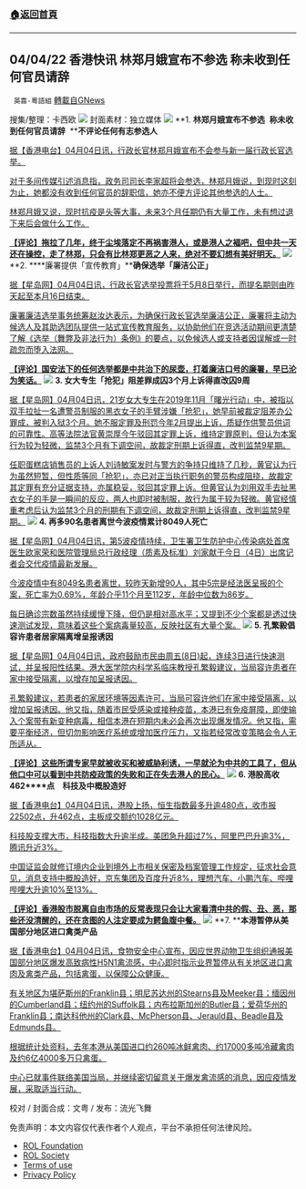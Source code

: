 ###  [:house:返回首頁](https://github.com/ourhimalayas/txt)
---


## 04/04/22 香港快讯 林郑月娥宣布不参选 称未收到任何官员请辞
` 英喜-粵語組` [轉載自GNews](https://gnews.org/zh-hans/2287449/)

搜集/整理：卡西欧
![](https://assets.gnews.org/wp-content/uploads/2022/04/0404-2.jpg)
封面素材：独立媒体
![](https://assets.gnews.org/wp-content/uploads/2022/04/2022-04-04-1.png)
**1. ****林郑月娥宣布不参选****  ****称未收到任何官员请辞****  ****不评论任何有志参选人**

[据【香港电台】04月04日讯，行政长官林郑月娥宣布不会参与新一届行政长官选举。](https://news.rthk.hk/rthk/ch/component/k2/1642381-20220404.htm)

[对于多间传媒引述消息指，政务司司长李家超将会参选，林郑月娥说，到现时这刻为止，她都没有收到任何官员的辞职信，她亦不便方评论其他参选的人士。](https://news.rthk.hk/rthk/ch/component/k2/1642381-20220404.htm)

[林郑月娥又说，现时抗疫是头等大事，未来3个月任期仍有大量工作，未有想过退下来后会做什么工作。](https://news.rthk.hk/rthk/ch/component/k2/1642381-20220404.htm)

**[【评论】拖拉了几年，终于尘埃落定不再祸害港人，或是港人之褔吧，但中共一天还在操控，走了林郑，只会有比林郑更恶之人来，绝对不要幻想有美好明天。](https://news.rthk.hk/rthk/ch/component/k2/1642381-20220404.htm)**
![](https://assets.gnews.org/wp-content/uploads/2022/04/2022-04-04-2.png)
**2. ****廉署提供「宣传教育」****确保选举「廉洁公正」**

[据【星岛网】04月04日讯，行政长官选举投票将于5月8日举行，而提名期则由昨天起至本月16日结束。](https://std.stheadline.com/realtime/article/1825811/即時-港聞-特首選戰-廉署提供宣傳教育-確保選舉廉潔公正)

[廉署廉洁选举事务统筹赵汝达表示，为确保行政长官选举廉洁公正，廉署将主动为候选人及其助选团队提供一站式宣传教育服务，以协助他们在竞选活动期间更清楚了解《选举（舞弊及非法行为）条例》的要点，以免候选人或支持者因误解或一时疏忽而堕入法网。](https://std.stheadline.com/realtime/article/1825811/即時-港聞-特首選戰-廉署提供宣傳教育-確保選舉廉潔公正)

**[【评论】国安法下的任何选举都是中共治下的尿壶，打着廉洁口号的廉署，早已沦为笑话。](https://std.stheadline.com/realtime/article/1825811/即時-港聞-特首選戰-廉署提供宣傳教育-確保選舉廉潔公正)**
![](https://assets.gnews.org/wp-content/uploads/2022/04/2022-04-04-3.png)
**3. ****女大专生「抢犯」阻差罪成囚****3****个月****上诉得直改囚****9****周**

[据【星岛网】04月04日讯，21岁女大专生在2019年11月「曙光行动」中，被指以双手拉扯一名遭警员制服的黑衣女子的手臂涉嫌「抢犯」，她早前被裁定阻差办公罪成，被判入狱3个月。她不服定罪及刑罚今年2月提出上诉，质疑作供警员供词的可靠性。高等法院法官黄崇厚今午驳回其定罪上诉，维持定罪原判，但认为本案行为较为轻微，监禁3个月有下调空间，故裁定刑期上诉得直，改判监禁9星期。](https://std.stheadline.com/realtime/article/1825872/即時-港聞-修例風波-女大專生-搶犯-阻差罪成囚3個月-上訴得直改囚9周)

[任职蛋糕店销售员的上诉人刘诗敏案发时与警方的争持只维持了几秒，黄官认为行为虽然短暂，但性质等同「抢犯」，亦已对正当执行职务的警员构成阻挠，故裁定其定罪有充分证据支持，亦属稳妥，驳回其定罪上诉。但黄官认为刘用双手去扯黑衣女子的手是一瞬间的反应，两人也即时被制服，故行为属于较为轻微。黄官经慎重考虑后认为监禁3个月的刑期有下调空间，故裁定刑期上诉得直，改判监禁9星期。](https://std.stheadline.com/realtime/article/1825872/即時-港聞-修例風波-女大專生-搶犯-阻差罪成囚3個月-上訴得直改囚9周)
![](https://assets.gnews.org/wp-content/uploads/2022/04/2022-04-04-4.png)
**4. ****再多****90****名患者离世****今波疫情累计****8049****人死亡**

[据【星岛网】04月04日讯，第5波疫情持续，卫生署卫生防护中心传染病处首席医生欧家荣和医院管理局总行政经理（质素及标准）刘家献于今日（4日）出席记者会交代疫情最新发展。](https://std.stheadline.com/realtime/article/1825895/即時-港聞-第5波疫情-增3138宗確診-歐家榮籲珍惜機會善用政府派發快測包)

[今波疫情中有8049名患者离世，较昨天新增90人，其中5宗是经法医呈报的个案，死亡率为0.69%，年龄介乎11个月至112岁，年龄中位数为86岁。](https://std.stheadline.com/realtime/article/1825895/即時-港聞-第5波疫情-增3138宗確診-歐家榮籲珍惜機會善用政府派發快測包)

[每日确诊宗数虽然持续缓慢下降，但仍是相对高水平；又提到不少个案都是透过快速测试发现，意味着这些个案病毒量较高，反映社区有大量个案。](https://std.stheadline.com/realtime/article/1825895/即時-港聞-第5波疫情-增3138宗確診-歐家榮籲珍惜機會善用政府派發快測包)
![](https://assets.gnews.org/wp-content/uploads/2022/04/2022-04-04-5.png)
**5. ****孔繁毅倡容许患者居家隔离****增呈报诱因**

[据【星岛网】04月04日讯，政府鼓励市民由周五(8日)起，连续3日进行快速测试，并呈报阳性结果。港大医学院内科学系临床教授孔繁毅建议，当局容许患者在家中接受隔离，以增存加呈报诱因。](https://std.stheadline.com/realtime/article/1825830/即時-港聞-全民快測-孔繁毅倡容許患者居家隔離-增呈報誘因)

[孔繁毅建议，若患者的家居环境等因素许可，当局可容许他们在家中接受隔离，以增加呈报诱因。他又指，随着市民受感染或接种疫苗，本港已有免疫屏障，即使输入个案带有新变种病毒，相信本港在短期内未必会再次出现爆发情况。他又指，需要平衡经济，但切勿影响医疗系统或增加医疗压力，又指若经常改变策略会令人无所适从。](https://std.stheadline.com/realtime/article/1825830/即時-港聞-全民快測-孔繁毅倡容許患者居家隔離-增呈報誘因)

**[【评论】这些所谓专家早就被收买和被威胁利诱，一早就沦为中共的工具了，但从他口中可以看到中共防疫政策的失败和正在失去港人的民心。](https://std.stheadline.com/realtime/article/1825830/即時-港聞-全民快測-孔繁毅倡容許患者居家隔離-增呈報誘因)**
![](https://assets.gnews.org/wp-content/uploads/2022/04/2022-04-04-6.png)
**6. ****港股高收****462****点　科技及中概股造好**

[据【香港电台】04月04日讯，港股上扬，恒生指数最多升逾480点，收市报22502点，升462点，主板成交额约1028亿元。](https://news.rthk.hk/rthk/ch/component/k2/1642422-20220404.htm)

[科技股支撑大市，科技指数大升逾半成。美团急升超过7%，阿里巴巴升逾3%，腾讯升近3%。](https://news.rthk.hk/rthk/ch/component/k2/1642422-20220404.htm)

[中国证监会就修订境内企业到境外上市相关保密及档案管理工作规定，征求社会意见，消息支持中概股造好，京东集团及百度升近8%，理想汽车、小鹏汽车、哔哩哔哩大升逾10%至13%。](https://news.rthk.hk/rthk/ch/component/k2/1642422-20220404.htm)

**[【评论】香港股市脱离自由市场的反常表现只会让大家看清中共的假、丑、恶，那些还没清醒的，还在贪图的人注定要成为鳄鱼腹中餐。](https://news.rthk.hk/rthk/ch/component/k2/1642422-20220404.htm)**
![](https://assets.gnews.org/wp-content/uploads/2022/04/2022-04-04-7.png)
**7. ****本港暂停从美国部分地区进口禽类产品**

[据【香港电台】04月04日讯，食物安全中心宣布，因应世界动物卫生组织通报美国部分地区爆发高致病性H5N1禽流感，中心即时指示业界暂停从有关地区进口禽肉及禽类产品，包括禽蛋，以保障公众健康。](https://news.rthk.hk/rthk/ch/component/k2/1642432-20220404.htm)

[有关地区为堪萨斯州的Franklin县；明尼苏达州的Stearns县及Meeker县；缅因州的Cumberland县；纽约州的Suffolk县；内布拉斯加州的Butler县；爱荷华州的Franklin县；南达科他州的Clark县、McPherson县、Jerauld县、Beadle县及Edmunds县。](https://news.rthk.hk/rthk/ch/component/k2/1642432-20220404.htm)

[根据统计处资料，去年本港从美国进口约260吨冰鲜禽肉、约17000多吨冷藏禽肉及约6亿4000多万只禽蛋。](https://news.rthk.hk/rthk/ch/component/k2/1642432-20220404.htm)

[中心已就事件联络美国当局，并继续密切留意关于爆发禽流感的消息，因应疫情发展，采取适当行动。](https://news.rthk.hk/rthk/ch/component/k2/1642432-20220404.htm)

校对 / 封面合成：文粤 / 发布：流光飞舞

 

免责声明：本文内容仅代表作者个人观点，平台不承担任何法律风险。

- [ROL Foundation](https://rolfoundation.org/)
- [ROL Society](https://rolsociety.org/)
- [Terms of use](https://gnews.org/terms-of-use-3/)
- [Privacy Policy](https://gnews.org/privacy-policy/)
